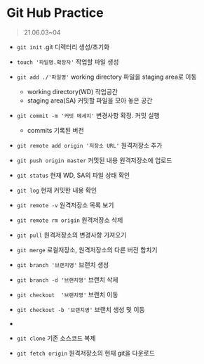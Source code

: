 # Git Hub  Practice

> 21.06.03~04 

* `git init`  .git 디렉터리 생성/초기화

* `touch '파일명.확장자'`  작업할 파일 생성

* `git add ./'파일명'`  working directory 파일을 staging area로 이동
  * working directory(WD) 작업공간
  * staging area(SA) 커밋할 파일을 모아 놓은 공간
  
* `git commit -m '커밋 메세지'`  변경사항 확정. 커밋 실행
  * commits 기록된 버전
  
* `git remote add origin '저장소 URL'` 원격저장소 추가

* `git push origin master` 커밋된 내용 원격저장소에 업로드

* `git status`  현재 WD, SA의 파일 상태 확인

* `git log` 현재 커밋한 내용 확인

* `git remote -v` 원격저장소 목록 보기

* `git remote rm origin` 원격저장소 삭제

* `git pull`  원격저장소의 변경사항 가져오기

* `git merge` 로컬저장소, 원격저장소의 다른 버전 합치기

* `git branch '브랜치명'` 브랜치 생성

* `git branch -d '브랜치명'`  브랜치 삭제

* `git checkout  '브랜치명'` 브랜치 이동

* `git checkout -b '브랜치명'` 브랜치 생성 및 이동

* 

* `git clone` 기존 소스코드 복제

* `git fetch origin`  원격저장소의 현재 git을 다운로드

  

  

